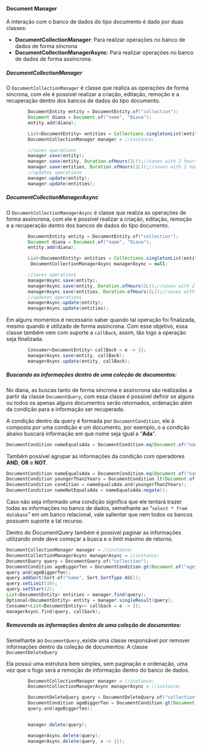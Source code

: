 #### Document Manager

A interação com o banco de dados do tipo documento é dado por duas classes:

* **DocumentCollectionManager**: Para realizar operações no banco de dados de forma síncrona
* **DocumentCollectionManagerAsync**: Para realizar operações no banco de dados de forma assíncrona.

##### **DocumentCollectionManager**

O `DocumentCollectionManager` é classe que realiza as operações de forma síncrona, com ele é possível realizar a criação, editação, remoção e a recuperação dentro dos bancos de dados do tipo documento.

```java
        DocumentEntity entity = DocumentEntity.of("collection");
        Document diana = Document.of("name", "Diana");
        entity.add(diana);

        List<DocumentEntity> entities = Collections.singletonList(entity);
        DocumentCollectionManager manager = //instance;

        //saves operations
        manager.save(entity);
        manager.save(entity, Duration.ofHours(2L));//saves with 2 hours of TTL
        manager.save(entities, Duration.ofHours(2L));//saves with 2 hours of TTL
        //updates operations
        manager.update(entity);
        manager.update(entities);
```

##### **DocumentCollectionManagerAsync**

O `DocumentCollectionManagerAsync` é classe que realiza as operações de forma assíncrona, com ele é possível realizar a criação, editação, remoção e a recuperação dentro dos bancos de dados do tipo documento.

```java
        DocumentEntity entity = DocumentEntity.of("collection");
        Document diana = Document.of("name", "Diana");
        entity.add(diana);

        List<DocumentEntity> entities = Collections.singletonList(entity);
         DocumentCollectionManagerAsync managerAsync = null;

        //saves operations
        managerAsync.save(entity);
        managerAsync.save(entity, Duration.ofHours(2L));//saves with 2 hours of TTL
        managerAsync.save(entities, Duration.ofHours(2L));//saves with 2 hours of TTL
        //updates operations
        managerAsync.update(entity);
        managerAsync.update(entities);
```

Em alguns momentos é necessário saber quando tal operação foi finalizada, mesmo quando é utilizado de forma assíncrona. Com esse objetivo, essa classe também vem com suporte a `callBack`, assim, tão logo a operação seja finalizada.

```java
        Consumer<DocumentEntity> callBack = e -> {};
        managerAsync.save(entity, callBack);
        managerAsync.update(entity, callBack);
```

##### Buscando as informações dentro de uma coleção de documentos:

##### 

No diana, as buscas tanto de forma síncrona e assíncrona são realizadas a partir da classe `DocumentQuery`, com essa classe é possível definir se alguns ou todos os apenas alguns documentos serão retornados, ordenação além da condição para a informação ser recuperada.

A condição dentro da query é formada por `DocumentCondition`, ele á composta por uma condição e um documento, por exemplo, o a condição abaixo buscará informação em que nome seja igual a “**Ada**”.

```java
DocumentCondition nameEqualsAda = DocumentCondition.eq(Document.of("name", “Ada”));
```

Também possível agrupar as informações da condição com operadores **AND**, **OR** e **NOT**.

```java
DocumentCondition nameEqualsAda = DocumentCondition.eq(Document.of("name", "Ada"));
DocumentCondition youngerThan2Years = DocumentCondition.lt(Document.of("age", 2));
DocumentCondition condition = nameEqualsAda.and(youngerThan2Years);
DocumentCondition nameNotEqualsAda = nameEqualsAda.negate();
```

Caso não seja informado uma condição significa que ele tentará trazer todas as informações no banco de dados, semelhante ao “`select * from database`” em um banco relacional, vale salientar que nem todos os bancos possuem suporte a tal recurso.

Dentro do DocumentQuery também é possível paginar as informações utilizando onde deve começar a busca e o limit máximo de retorno.

```java
DocumentCollectionManager manager = //instance;
DocumentCollectionManagerAsync managerAsync = //instance;
DocumentQuery query = DocumentQuery.of("collection");
DocumentCondition ageBiggerTen = DocumentCondition.gt(Document.of("age", 10));
query.and(ageBiggerTen);
query.addSort(Sort.of("name", Sort.SortType.ASC));
query.setLimit(10);
query.setStart(2);
List<DocumentEntity> entities = manager.find(query);
Optional<DocumentEntity> entity = manager.singleResult(query);
Consumer<List<DocumentEntity>> callback = e -> {};
managerAsync.find(query, callback);
```



##### Removendo as informações dentro de uma coleção de documentos:



Semelhante ao `DocumentQuery,`existe uma classe responsável por remover informações dentro da coleção de documentos: A classe `DocumentDeleteQuery`

  
Ela possui uma estrutura bem simples, sem paginação e ordenação, uma vez que o fogo será a remoção de informação dentro do banco de dados.



```java
        DocumentCollectionManager manager = //instance;
        DocumentCollectionManagerAsync managerAsync = //instance;

        DocumentDeleteQuery query = DocumentDeleteQuery.of("collection");
        DocumentCondition ageBiggerTen = DocumentCondition.gt(Document.of("age", 10));
        query.and(ageBiggerTen);


        manager.delete(query);

        managerAsync.delete(query);
        managerAsync.delete(query, v -> {});
```



